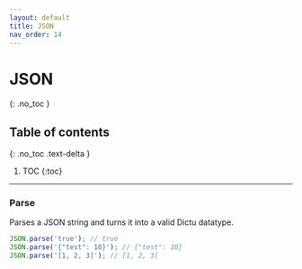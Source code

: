 ```yaml
---
layout: default
title: JSON
nav_order: 14
---
```


# JSON
{: .no_toc }

## Table of contents
{: .no_toc .text-delta }

1. TOC
{:toc}

---

### Parse

Parses a JSON string and turns it into a valid Dictu datatype.

```js
JSON.parse('true'); // true
JSON.parse('{"test": 10}'); // {"test": 10}
JSON.parse('[1, 2, 3]'); // [1, 2, 3]
```
